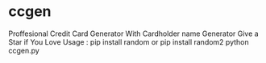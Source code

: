 # ccgen
Proffesional Credit Card Generator With Cardholder name Generator
Give a Star if You Love
Usage : pip install random or pip install random2
python ccgen.py
